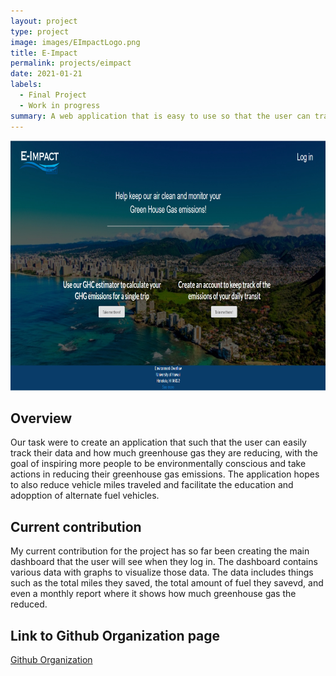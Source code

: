 ```yaml
---
layout: project
type: project
image: images/EImpactLogo.png 
title: E-Impact
permalink: projects/eimpact
date: 2021-01-21
labels:
  - Final Project
  - Work in progress
summary: A web application that is easy to use so that the user can track how much greenhouse gas they are reducing.
---
```


<img class="image" src="../images/eimpacthomepng.png" style="width:100%;height:400px;"/>
 
 ## Overview
 
 Our task were to create an application that such that the user can easily track their data and how much greenhouse gas they are reducing, with the goal of inspiring more people to be environmentally conscious and take actions in reducing their greenhouse gas emissions. The application hopes to also reduce vehicle miles traveled and facilitate the education and adopption of alternate fuel vehicles.
 
## Current contribution 

My current contribution for the project has so far been creating the main dashboard that the user will see when they log in. The dashboard contains various data with graphs to visualize those data. The data includes things such as the total miles they saved, the total amount of fuel they savevd, and even a monthly report where it shows how much greenhouse gas the reduced.

## Link to Github Organization page
[Github Organization](https://github.com/environment-overflow)
